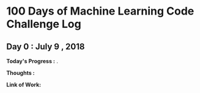 # 100 Days of Machine Learning Code Challenge Log

## Day 0 : July 9 , 2018
**Today's Progress :**  .

**Thoughts :** 

**Link of Work:** 
